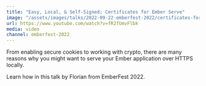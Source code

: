 ```yaml
---
title: "Easy, Local, & Self-Signed; Certificates for Ember Serve"
image: "/assets/images/talks/2022-09-22-emberfest-2022/certificates-for-ember-serve.jpeg"
url: https://www.youtube.com/watch?v=fR2fUmvFlbk
media: video
channel: emberfest-2022
---
```


From enabling secure cookies to working with crypto, there are many reasons why
you might want to serve your Ember application over HTTPS locally.

Learn how in this talk by Florian from EmberFest 2022.
